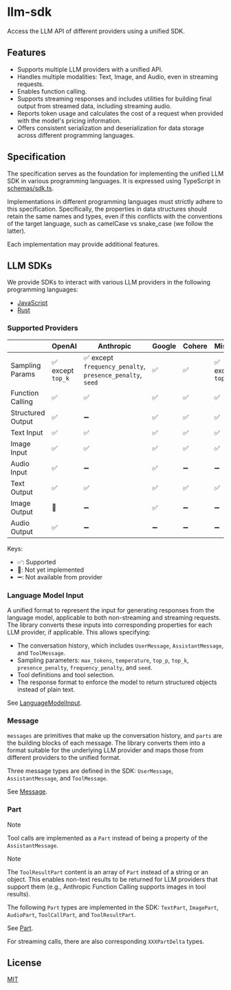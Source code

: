# llm-sdk

Access the LLM API of different providers using a unified SDK.

## Features

- Supports multiple LLM providers with a unified API.
- Handles multiple modalities: Text, Image, and Audio, even in streaming requests.
- Enables function calling.
- Supports streaming responses and includes utilities for building final output from streamed data, including streaming audio.
- Reports token usage and calculates the cost of a request when provided with the model's pricing information.
- Offers consistent serialization and deserialization for data storage across different programming languages.

## Specification

The specification serves as the foundation for implementing the unified LLM SDK in various programming languages. It is expressed using TypeScript in [schemas/sdk.ts](./schema/sdk.ts).

Implementations in different programming languages must strictly adhere to this specification. Specifically, the properties in data structures should retain the same names and types, even if this conflicts with the conventions of the target language, such as camelCase vs snake_case (we follow the latter).

Each implementation may provide additional features.

## LLM SDKs

We provide SDKs to interact with various LLM providers in the following programming languages:

- [JavaScript](./sdk-js)
- [Rust](./sdk-rust)

### Supported Providers

|                   | OpenAI            | Anthropic                                                 | Google | Cohere | Mistral           |
| ----------------- | ----------------- | --------------------------------------------------------- | ------ | ------ | ----------------- |
| Sampling Params   | ✅ except `top_k` | ✅ except `frequency_penalty`, `presence_penalty`, `seed` | ✅     | ✅     | ✅ except `top_k` |
| Function Calling  | ✅                | ✅                                                        | ✅     | ✅     | ✅                |
| Structured Output | ✅                | ➖                                                        | ✅     | ✅     | ✅                |
| Text Input        | ✅                | ✅                                                        | ✅     | ✅     | ✅                |
| Image Input       | ✅                | ✅                                                        | ✅     | ✅     | ✅                |
| Audio Input       | ✅                | ➖                                                        | ✅     | ➖     | ➖                |
| Text Output       | ✅                | ✅                                                        | ✅     | ✅     | ✅                |
| Image Output      | 🚧                | ➖                                                        | ✅     | ➖     | ➖                |
| Audio Output      | ✅                | ➖                                                        | ➖     | ➖     | ➖                |

Keys:

- ✅: Supported
- 🚧: Not yet implemented
- ➖: Not available from provider

### Language Model Input

A unified format to represent the input for generating responses from the language model, applicable to both non-streaming and streaming requests. The library converts these inputs into corresponding properties for each LLM provider, if applicable. This allows specifying:

- The conversation history, which includes `UserMessage`, `AssistantMessage`, and `ToolMessage`.
- Sampling parameters: `max_tokens`, `temperature`, `top_p`, `top_k`, `presence_penalty`, `frequency_penalty`, and `seed`.
- Tool definitions and tool selection.
- The response format to enforce the model to return structured objects instead of plain text.

See [LanguageModelInput](https://github.com/hoangvvo/llm-sdk/blob/main/schema/sdk.ts#L366).

### Message

`messages` are primitives that make up the conversation history, and `parts` are the building blocks of each message. The library converts them into a format suitable for the underlying LLM provider and maps those from different providers to the unified format.

Three message types are defined in the SDK: `UserMessage`, `AssistantMessage`, and `ToolMessage`.

See [Message](https://github.com/hoangvvo/llm-sdk/blob/main/schema/sdk.ts#L29).

### Part

> [!NOTE]
> Tool calls are implemented as a `Part` instead of being a property of the `AssistantMessage`.

> [!NOTE]
> The `ToolResultPart` content is an array of `Part` instead of a string or an object. This enables non-text results to be returned for LLM providers that support them (e.g., Anthropic Function Calling supports images in tool results).

The following `Part` types are implemented in the SDK: `TextPart`, `ImagePart`, `AudioPart`, `ToolCallPart`, and `ToolResultPart`.

See [Part](https://github.com/hoangvvo/llm-sdk/blob/main/schema/sdk.ts#L16).

For streaming calls, there are also corresponding `XXXPartDelta` types.

## License

[MIT](LICENSE)
